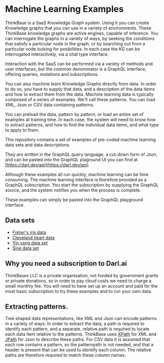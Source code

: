 # Machine Learning Examples
ThinkBase is a SaaS Knowledge Graph system. 
Using it you can create Knowledge graphs that you can use in a variety of environments.
These ThinkBase knowledge graphs are active engines, capable of inference. You can interrogate the graphs in a variety of ways, 
by seeking the conditions that satisfy a particular node in the graph, or by searching out from a particular node looking for posibilities.
In each case the KG can be interrogated interactively, via a chat type interface.

Interaction with the SaaS can be performed via a variety of methods and user interfaces, but the common denominator is a GraphQL interface, 
offering queries, mutations and subscriptions.

You can also machine learn Knowledge Graphs directly from data. In order to do so, you have to supply that data, and a description of the data items and how to extract them from the data.
Machine learning data is typically composed of a series of examples. We'll call these patterns. You can load XML, Json or CSV data containing patterns.

You can preload the data, pattern by pattern, or load an entire set of examples at training time. In each case, the system will need to know how to extract patterns, and how to find the individual data items, and what type to apply to them.

This repository contains a set of examples of pre-coded machine learning data sets and data descriptions.

They are written in the GraphQL query language, a cut-down form of Json, and can be pasted into the GraphQL plaground UI you can find at [https://darl.dev/api](https://darl.dev/api)

Although these examples all run quickly, machine learning can be time consuming. The machine learning interface is therefore provided as a GraphQL subscription. 
You start the subscription by supplying the GraphQL source, and the system notifies you when the process is complete.

These examples can simply be pasted into the GraphQL playground interface.

## Data sets
- [Fisher's iris data](iris.md)
- [Cleveland heart data](cleve_heart.md)
- [Yin yang data set](yinyang.md)
- [Sine data set](sine.md)

## Why you need a subscription to Darl.ai

ThinkBases LLC is a private organisation, not funded by government grants or private donations, so in order to pay cloud costs we need to charge a small monthly fee. You will need to have set up an account and paid for the most basic subscription to try these examples and to run your own data.

## Extracting patterns.
Tree shaped data representations, like XML and Json can encode patterns in a variety of ways.  In order to extract the data, a path is required to identify each pattern, and a separate, relative path is required to locate each data item relative to the patterns. 
ThinkBase uses [XPath](https://www.w3.org/TR/2017/REC-xpath-31-20170321/) for XML and [JPath](https://goessner.net/articles/JsonPath/) for Json to describe these paths. 
For CSV data it is assumed that each row contains a pattern, so the patternpath is not needed, and that a header is present that can be used to identify each column.
The relative paths are therefore required to match these column names.

